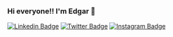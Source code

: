 ### Hi everyone!! I'm Edgar 👋

[![Linkedin Badge](https://img.shields.io/badge/-LinkedIn-blue?style=flat-square&logo=Linkedin&logoColor=white&link=https://www.linkedin.com/in/edgar-pinheiro-287702173/)](https://www.linkedin.com/in/edgar-pinheiro-287702173/)
[![Twitter Badge](https://img.shields.io/badge/-Twitter-1ca0f1?style=flat-square&labelColor=1ca0f1&logo=twitter&logoColor=white&link=https://twitter.com/edGoal13)](https://twitter.com/edGoal13)
[![Instagram Badge](https://img.shields.io/badge/-YouTube-ff0000?style=flat-square&labelColor=ff0000&logo=youtube&logoColor=white&link=https://www.instagram.com/edgoal)](https://www.instagram.com/edgoal)
<!--
**EdgarJr13/EdgarJr13** is a ✨ _special_ ✨ repository because its `README.md` (this file) appears on your GitHub profile.

Here are some ideas to get you started:

- 🔭 I’m currently working on ...
- 🌱 I’m currently learning ...
- 👯 I’m looking to collaborate on ...
- 🤔 I’m looking for help with ...
- 💬 Ask me about ...
- 📫 How to reach me: ...
- 😄 Pronouns: ...
- ⚡ Fun fact: ...
-->
